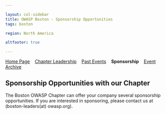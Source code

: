 ```yaml
---

layout: col-sidebar
title: OWASP Boston - Sponsorship Opportunities
tags: boston

region: North America

altfooter: true

---
```


[Home Page](index.md)
&nbsp;&nbsp;&nbsp;[Chapter Leadership](leadership.md)
&nbsp;&nbsp;&nbsp;[Past Events](pastevents.md)
&nbsp;&nbsp;&nbsp;<strong>Sponsorship</strong>
&nbsp;&nbsp;&nbsp;[Event Archive](pasteventsarchive.md)


## Sponsorship Opportunities with our Chapter ##

The Boston OWASP Chapter can offer your company several sponsorship opportunities. If you are interested in sponsoring, please contact us at (boston-leaders(at) owasp.org).
